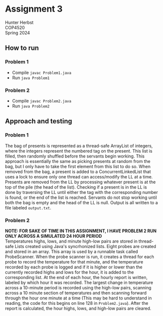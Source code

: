 # Assignment 3

Hunter Herbst  
COP4520  
Spring 2024  

## How to run

### Problem 1

* Compile `javac Problem1.java`
* Run `java Problem1`

### Problem 2

* Compile `javac Problem2.java`
* Run `java Problem2`

## Approach and testing

### Problem 1

The bag of presents is represented as a thread-safe ArrayList of integers, where the integers represent the numbered tag on the present. This list is filled, then randomly shuffled before the servants begin working. This approach is essentially the same as picking presents at random from the bag, but I only have to take the first element from this list to do so. When removed from the bag, a present is added to a ConcurrentLinkedList that uses a lock to ensure only one thread can access/modify the LL at a time. Presents are removed from the LL by processing whatever present is at the top of the pile (the head of the list). Checking if a present is in the LL is done by traversing the LL until either the tag with the corresponding number is found, or the end of the list is reached. Servants do not stop working until both the bag is empty and the head of the LL is null. Output is all written to a file labeled `output.txt`.

### Problem 2

**NOTE: FOR SAKE OF TIME IN THIS ASSIGNMENT, I HAVE PROBLEM 2 RUN ONLY ACROSS A SIMULATED 24 HOUR PERIOD**  
Temperatures highs, lows, and minute high-low pairs are stored in thread-safe Lists created using Java's syncrhonized lists. Eight probes are created and stored in an array. This array is used by a runnable task called ProbeScanner. When the probe scanner is run, it creates a thread for each probe to record the temperature for that minute, and the temperature recorded by each probe is logged and if it is higher or lower than the currently recorded highs and lows for the hour, it is added to the corresponding list. At the end of each hour, the hourly report is written, labeled by which hour it was recorded. The largest change in temperature across a 10-minute period is recorded using the high-low pairs, scanning across a 10 minute section of temperatures and then scanning forward through the hour one minute at a time (This may be hard to understand in reading, the code for this begins on line 128 in `Problem2.java`). After the report is calculated, the hour highs, lows, and high-low pairs are cleared.
